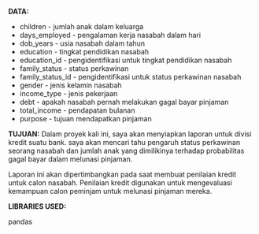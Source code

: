 **DATA:**

* children - jumlah anak dalam keluarga
* days_employed - pengalaman kerja nasabah dalam hari
* dob_years - usia nasabah dalam tahun
* education - tingkat pendidikan nasabah
* education_id - pengidentifikasi untuk tingkat pendidikan nasabah
* family_status - status perkawinan
* family_status_id - pengidentifikasi untuk status perkawinan nasabah
* gender - jenis kelamin nasabah
* income_type - jenis pekerjaan
* debt - apakah nasabah pernah melakukan gagal bayar pinjaman
* total_income - pendapatan bulanan
* purpose - tujuan mendapatkan pinjaman
  
**TUJUAN:**
Dalam proyek kali ini, saya akan menyiapkan laporan untuk divisi kredit suatu bank. saya akan mencari tahu pengaruh status perkawinan seorang nasabah dan jumlah anak yang dimilikinya terhadap probabilitas gagal bayar dalam melunasi pinjaman.

Laporan ini akan dipertimbangkan pada saat membuat penilaian kredit untuk calon nasabah. Penilaian kredit digunakan untuk mengevaluasi kemampuan calon peminjam untuk melunasi pinjaman mereka.

**LIBRARIES USED:**

pandas


